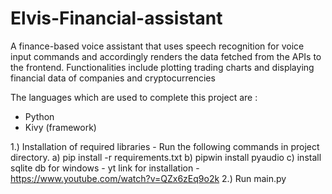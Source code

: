 # Elvis-Financial-assistant
A finance-based voice assistant
that uses speech recognition for
voice input commands and
accordingly renders the data
fetched from the APIs to the
frontend. Functionalities
include plotting trading charts
and displaying financial data of
companies and cryptocurrencies

The languages which are used
to complete this project are :
- Python
- Kivy (framework)


1.) Installation of required libraries - Run the following commands in project directory.
    a) pip install -r requirements.txt
    b) pipwin install pyaudio
    c) install sqlite db for windows
        - yt link for installation - https://www.youtube.com/watch?v=QZx6zEq9o2k
2.) Run main.py
